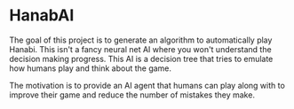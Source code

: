 # HanabAI

The goal of this project is to generate an algorithm to automatically play Hanabi. This isn't a fancy neural net AI where you won't understand the decision making progress. This AI is a decision tree that tries to emulate how humans play and think about the game.

The motivation is to provide an AI agent that humans can play along with to improve their game and reduce the number of mistakes they make.
